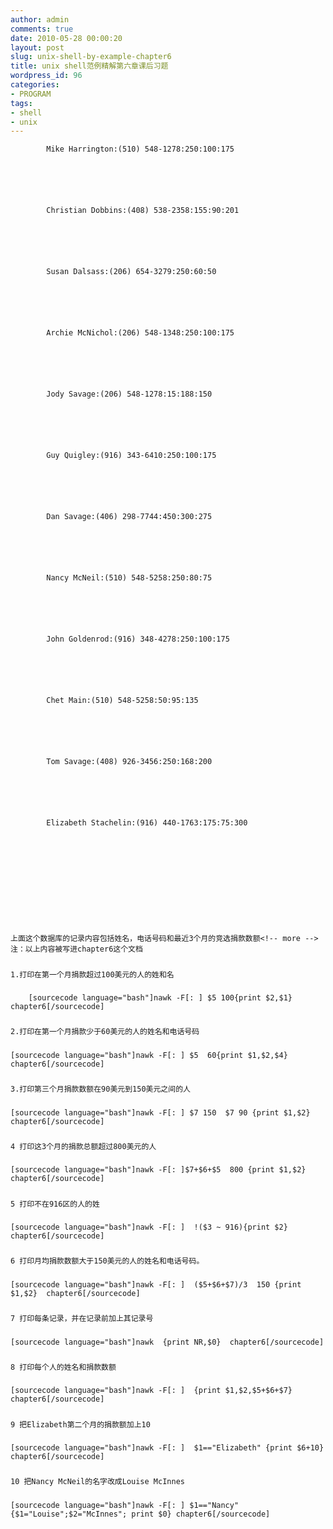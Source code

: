 ```yaml
---
author: admin
comments: true
date: 2010-05-28 00:00:20
layout: post
slug: unix-shell-by-example-chapter6
title: unix shell范例精解第六章课后习题
wordpress_id: 96
categories:
- PROGRAM
tags:
- shell
- unix
---
```



	


		


			Mike Harrington:(510) 548-1278:250:100:175
		


		


			Christian Dobbins:(408) 538-2358:155:90:201
		


		


			Susan Dalsass:(206) 654-3279:250:60:50
		


		


			Archie McNichol:(206) 548-1348:250:100:175
		


		


			Jody Savage:(206) 548-1278:15:188:150
		


		


			Guy Quigley:(916) 343-6410:250:100:175
		


		


			Dan Savage:(406) 298-7744:450:300:275
		


		


			Nancy McNeil:(510) 548-5258:250:80:75
		


		


			John Goldenrod:(916) 348-4278:250:100:175
		


		


			Chet Main:(510) 548-5258:50:95:135
		


		


			Tom Savage:(408) 926-3456:250:168:200
		


		


			Elizabeth Stachelin:(916) 440-1763:175:75:300
		


	








	上面这个数据库的记录内容包括姓名，电话号码和最近3个月的竞选捐款数额<!-- more -->注：以上内容被写进chapter6这个文档





##### 
	1.打印在第一个月捐款超过100美元的人的姓和名





##### 
        [sourcecode language="bash"]nawk -F[: ] $5 100{print $2,$1} chapter6[/sourcecode]





##### 
	2.打印在第一个月捐款少于60美元的人的姓名和电话号码





##### 
	[sourcecode language="bash"]nawk -F[: ] $5  60{print $1,$2,$4} chapter6[/sourcecode]





##### 
	3.打印第三个月捐款数额在90美元到150美元之间的人





##### 
	[sourcecode language="bash"]nawk -F[: ] $7 150  $7 90 {print $1,$2} chapter6[/sourcecode]





##### 
	4 打印这3个月的捐款总额超过800美元的人





##### 
	[sourcecode language="bash"]nawk -F[: ]$7+$6+$5  800 {print $1,$2} chapter6[/sourcecode]





##### 
	5 打印不在916区的人的姓





##### 
	[sourcecode language="bash"]nawk -F[: ]  !($3 ~ 916){print $2} chapter6[/sourcecode]





##### 
	6 打印月均捐款数额大于150美元的人的姓名和电话号码。





##### 
	[sourcecode language="bash"]nawk -F[: ]  ($5+$6+$7)/3  150 {print $1,$2}  chapter6[/sourcecode]





##### 
	7 打印每条记录，并在记录前加上其记录号





##### 
	[sourcecode language="bash"]nawk  {print NR,$0}  chapter6[/sourcecode]





##### 
	8 打印每个人的姓名和捐款数额





##### 
	[sourcecode language="bash"]nawk -F[: ]  {print $1,$2,$5+$6+$7}  chapter6[/sourcecode]




##### 
	9 把Elizabeth第二个月的捐款额加上10





##### 
	[sourcecode language="bash"]nawk -F[: ]  $1=="Elizabeth" {print $6+10} chapter6[/sourcecode]





##### 
	10 把Nancy McNeil的名字改成Louise McInnes






	

##### 
	[sourcecode language="bash"]nawk -F[: ] $1=="Nancy" {$1="Louise";$2="McInnes"; print $0} chapter6[/sourcecode]
	






